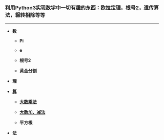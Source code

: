 ### 利用Python3实现数学中一切有趣的东西：欧拉定理，根号2，遗传算法，辗转相除等等

--------

* **数**

  + **Pi**
  
  + **e**
  
  + **根号2**
  
  + **黄金分割**

* **理**



* **[算](https://github.com/Anfany/Playing_Math_with_Python3/tree/master/computer)**

   + **[大数乘法](https://github.com/Anfany/Playing_Math_with_Python3/blob/master/computer/big_number_product.py)**
   
   + **[大数加、减法](https://github.com/Anfany/Playing_Math_with_Python3/blob/master/computer/big_number_sub_add.py)**
   

   
   

   + **平方根**

* **法**
